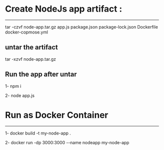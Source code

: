 # Create NodeJs app artifact :
______
tar -czvf node-app.tar.gz app.js package.json package-lock.json Dockerfile docker-copmose.yml

## untar the artifact 
tar -xzvf node-app.tar.gz

## Run the app after untar
1- npm i

2- node app.js


# Run as Docker Container 
_____

1- docker build -t my-node-app .

2- docker run -dp 3000:3000 --name nodeapp my-node-app
